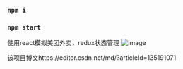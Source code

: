 
### `npm i`
### `npm start`
使用react模拟美团外卖，redux状态管理
![image](https://github.com/BrickerZou/MT-/assets/73508461/9b27d1d9-a3e1-4aed-a5db-8adf7f964aa9)

该项目博文https://editor.csdn.net/md/?articleId=135191071

